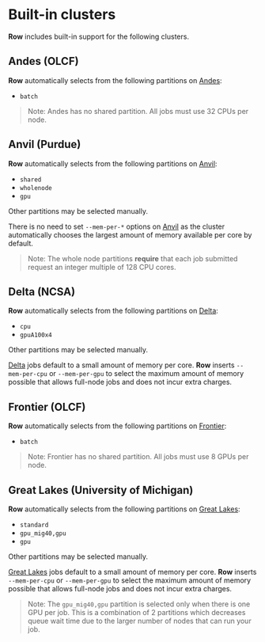# Built-in clusters

**Row** includes built-in support for the following clusters.

## Andes (OLCF)

**Row** automatically selects from the following partitions on [Andes]:
* `batch`

> Note: Andes has no shared partition. All jobs must use 32 CPUs per node.

[Andes]: https://docs.olcf.ornl.gov/systems/andes_user_guide.html

## Anvil (Purdue)

**Row** automatically selects from the following partitions on [Anvil]:
* `shared`
* `wholenode`
* `gpu`

Other partitions may be selected manually.

There is no need to set `--mem-per-*` options on [Anvil] as the cluster automatically
chooses the largest amount of memory available per core by default.

> Note: The whole node partitions **require** that each job submitted request an
> integer multiple of 128 CPU cores.

[Anvil]: https://www.rcac.purdue.edu/knowledge/anvil

## Delta (NCSA)

**Row** automatically selects from the following partitions on [Delta]:
* `cpu`
* `gpuA100x4`

Other partitions may be selected manually.

[Delta] jobs default to a small amount of memory per core. **Row** inserts
`--mem-per-cpu` or `--mem-per-gpu` to select the maximum amount of memory possible that
allows full-node jobs and does not incur extra charges.

[Delta]: https://docs.ncsa.illinois.edu/systems/delta

## Frontier (OLCF)

**Row** automatically selects from the following partitions on [Frontier]:
* `batch`

> Note: Frontier has no shared partition. All jobs must use 8 GPUs per node.

[Frontier]: https://docs.olcf.ornl.gov/systems/frontier_user_guide.html#


## Great Lakes (University of Michigan)

**Row** automatically selects from the following partitions on [Great Lakes]:
* `standard`
* `gpu_mig40,gpu`
* `gpu`

Other partitions may be selected manually.

[Great Lakes] jobs default to a small amount of memory per core. **Row** inserts
`--mem-per-cpu` or `--mem-per-gpu` to select the maximum amount of memory possible that
allows full-node jobs and does not incur extra charges.

> Note: The `gpu_mig40,gpu` partition is selected only when there is one GPU per job.
> This is a combination of 2 partitions which decreases queue wait time due to the
> larger number of nodes that can run your job.

[Great Lakes]: https://arc.umich.edu/greatlakes/
